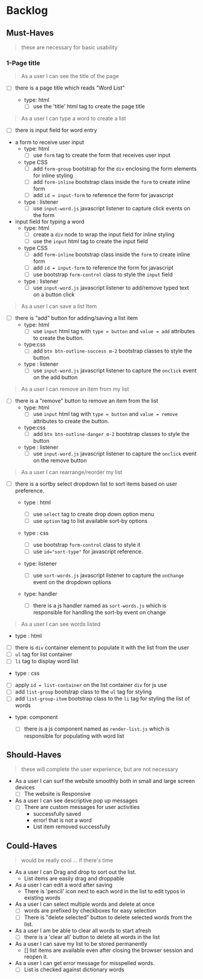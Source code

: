 <!--

  There will be different types of tasks for each user story:
    `type: components`
    `type: css`
    `type: logic`
    `type: handlers`
    ...

-->
# Backlog

## Must-Haves

> these are necessary for basic usability

### 1-Page title

> As a user I can see the title of the page

- [ ] there is a page title which reads "Word List"

  - type: html
    - [ ] use the 'title' html tag to create the page title

> As a user I can type a word to create a list  

- [ ] there is input field for word entry
- a form to receive user input
  - type: html  
    - [ ] use `form` tag to create the form that receives user input  
  
  - type CSS  
    - [ ] add `form-group` bootstrap for the `div` enclosing the form elements for inline styling
    - [ ] add `form-inline` bootstrap class inside the `form` to create inline form
    - [ ] add  `id = input-form` to reference the form for javascript
  
  - type : listener  
    - [ ] use `input-word.js` javascript listener to capture click events on the form
- input field for typing a word
  - type: html  
    - [ ] create a `div` node to wrap the input field for inline styling
    - [ ] use the `input` html tag to create the input field  
  
  - type CSS  
    - [ ] add `form-inline` bootstrap class inside the `form` to create inline form
    - [ ] add  `id = input-form` to reference the form for javascript
    - [ ] use bootstrap `form-control` class to style the `input` field
  - type : listener  
    - [ ] use `input-word.js` javascript listener to add/remove typed text on a button click
  
> As a user I can save a list Item

- [ ] there is "add" button for adding/saving a list item
  - type: html
    - [ ] use `input` html tag with `type = button` and `value = add` attributes to create the button.
  - type:css
    - [ ] add `btn btn-outline-success m-2` bootstrap classes to style the button
  
  - type : listener  
    - [ ] use `input-word.js` javascript listener to capture the `onclick` event on the add button

> As a user I can remove an item from my list

- [ ] there is a "remove" button to remove an item from the list
  - type: html
    - [ ] use `input` html tag with `type = button` and `value = remove` attributes to create the button.
  - type:css
    - [ ] add `btn btn-outline-danger m-2` bootstrap classes to style the button
  
  - type : listener  
    - [ ] use `input-word.js` javascript listener to capture the `onclick` event on the remove button
  
> As a user I can rearrange/reorder my list

- [ ] there is a sortby select dropdown list to sort items based on user preference.
  
  - type : html
    - [ ] use `select` tag to create drop down option menu
    - [ ] use `option` tag to list available sort-by options
  
  - type : css
    - [ ] use bootstrap `form-control` class to style it
    - [ ] use `id="sort-type"` for javascript reference.
  
  - type: listener

    - [ ] use `sort-words.js` javascript listener to capture the `onChange` event on the dropdown options
  
  - type: handler

    - [ ] there is a js handler named as `sort-words.js` which is responsible for handling the sort-by event on change
  
> As a user I can see words listed

- type : html
- [ ] there is `div` container element to populate it with the list from the user
- [ ] `ul` tag for list container
- [ ] `li` tag to display word list

- type : css
- [ ] apply `id = list-container` on the list container `div` for js use
- [ ] add `list-group` bootstrap class to the  `ul` tag for styling
- [ ] add `list-group-item` bootstrap class to the `li` tag for styling the list of words
  
- type: component

  - [ ] there is a js component named as `render-list.js` which is responsible for populating with word list

## Should-Haves

> these will complete the user experience, but are not necessary

- As a user I can surf the website smoothly both in small and large screen devices
  - [ ] The website is Responsive
- As a user I can see descriptive pop up messages
  - [ ] There are custom messages for user activities
    - successfully saved
    - error! that is not a word
    - List item removed successfully

## Could-Haves

> would be really cool ... if there's time

- As a user I can Drag and drop to sort out the list.
  - List items are easily drag and droppable
- As a user I can edit a word after saving
  - There is 'pencil' icon next to each word in the list to edit typos in existing words
- As a user I can select multiple words and delete at once
  - [ ] words are prefixed by checkboxes for easy selection
  - [ ] There is "delete selected" button to delete selected words from the list.
- As a user I am be able to clear all words to start afresh
  - [ ] there is a 'clear all' button to delete all words in the list
- As a user I can save my list to be stored permanently
  - [] list items are available even after closing the browser session and reopen it.
- As a user I can get error message for misspelled words.
  - [ ] List is checked against dictionary words
